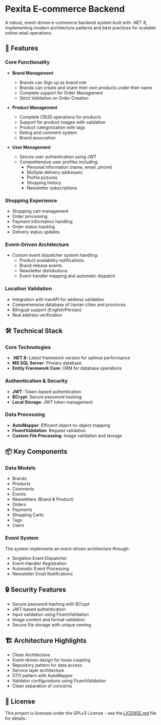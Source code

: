 # Pexita E-commerce Backend

A robust, event-driven e-commerce backend system built with .NET 8, implementing modern architecture patterns and best practices for scalable online retail operations.

## 🚀 Features

### Core Functionality
- **Brand Management**
  - Brands can Sign up as brand role
  - Brands can create and share their own products under their name
  - Complete support for Order Management
  - Strict Validation on Order Creation

- **Product Management**
  - Complete CRUD operations for products
  - Support for product images with validation
  - Product categorization with tags
  - Rating and comment system
  - Brand association

- **User Management**
  - Secure user authentication using JWT
  - Comprehensive user profiles including:
    - Personal information (name, email, phone)
    - Multiple delivery addresses
    - Profile pictures
    - Shopping history
    - Newsletter subscriptions

### Shopping Experience
- Shopping cart management
- Order processing
- Payment information handling
- Order status tracking
- Delivery status updates

### Event-Driven Architecture
- Custom event dispatcher system handling:
  - Product availability notifications
  - Brand release events
  - Newsletter distributions
  - Event-handler mapping and automatic dispatch

### Location Validation
- Integration with IranAPI for address validation
- Comprehensive database of Iranian cities and provinces
- Bilingual support (English/Persian)
- Real address verification

## 🛠 Technical Stack

### Core Technologies
- **.NET 8**: Latest framework version for optimal performance
- **MS SQL Server**: Primary database
- **Entity Framework Core**: ORM for database operations

### Authentication & Security
- **JWT**: Token-based authentication
- **BCrypt**: Secure password hashing
- **Local Storage**: JWT token management

### Data Processing
- **AutoMapper**: Efficient object-to-object mapping
- **FluentValidation**: Request validation
- **Custom File Processing**: Image validation and storage

## 📦 Key Components

### Data Models
- Brands
- Products
- Comments
- Events
- Newsletters (Brand & Product)
- Orders
- Payments
- Shopping Carts
- Tags
- Users

### Event System
The system implements an event-driven architecture through:
- Singleton Event Dispatcher
- Event-Handler Registration
- Automatic Event Processing
- Newsletter Email Notifications

## 🔒 Security Features

- Secure password hashing with BCrypt
- JWT-based authentication
- Input validation using FluentValidation
- Image content and format validation
- Secure file storage with unique naming

## 🏗 Architecture Highlights

- Clean Architecture
- Event-driven design for loose coupling
- Repository pattern for data access
- Service layer architecture
- DTO pattern with AutoMapper
- Validator configurations using FluentValidation
- Clean separation of concerns

## 📝 License

This project is licensed under the GPLv3 License - see the [LICENSE.md](LICENSE) file for details.
